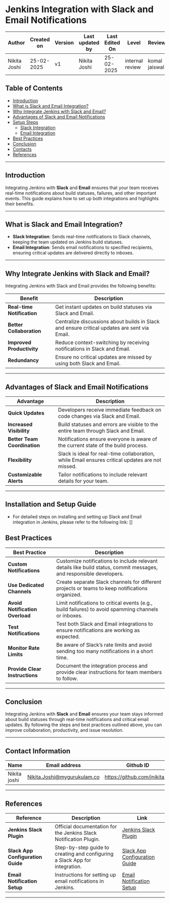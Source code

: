 

# **Jenkins Integration with Slack and Email Notifications**

| **Author** | **Created on** | **Version** | **Last updated by**|**Last Edited On**|**Level** |**Reviewer** |
|------------|---------------------------|-------------|----------------|-----|-------------|-------------|
| Nikita Joshi|  25-02-2025           | v1         | Nikita Joshi    |25-02-2025    |  internal review | komal jaiswal | 

## **Table of Contents**

- [Introduction](#introduction)
- [What is Slack and Email Integration?](#what-is-slack-and-email-integration)
- [Why Integrate Jenkins with Slack and Email?](#why-integrate-jenkins-with-slack-and-email)
- [Advantages of Slack and Email Notifications](#advantages-of-slack-and-email-notifications)
- [Setup Steps](#setup-steps)
  - [Slack Integration](#slack-integration)
  - [Email Integration](#email-integration)
- [Best Practices](#best-practices)
- [Conclusion](#conclusion)
- [Contacts](#contacts)
- [References](#references)

---

## **Introduction**

Integrating Jenkins with **Slack** and **Email** ensures that your team receives real-time notifications about build statuses, failures, and other important events. This guide explains how to set up both integrations and highlights their benefits.

---

## **What is Slack and Email Integration?**

- **Slack Integration**: Sends real-time notifications to Slack channels, keeping the team updated on Jenkins build statuses.
- **Email Integration**: Sends email notifications to specified recipients, ensuring critical updates are delivered directly to inboxes.

---

## **Why Integrate Jenkins with Slack and Email?**

Integrating Jenkins with Slack and Email provides the following benefits:

| **Benefit**               | **Description**                                                                 |
|---------------------------|---------------------------------------------------------------------------------|
| **Real-time Notification** | Get instant updates on build statuses via Slack and Email.                      |
| **Better Collaboration**  | Centralize discussions about builds in Slack and ensure critical updates are sent via Email. |
| **Improved Productivity**   | Reduce context-switching by receiving notifications in Slack and Email.          |
| **Redundancy**              | Ensure no critical updates are missed by using both Slack and Email.             |



---

## **Advantages of Slack and Email Notifications**


| **Advantage**              | **Description**                                                                 |
|----------------------------|---------------------------------------------------------------------------------|
| **Quick Updates**           | Developers receive immediate feedback on code changes via Slack and Email.      |
| **Increased Visibility**    | Build statuses and errors are visible to the entire team through Slack and Email. |
| **Better Team Coordination** | Notifications ensure everyone is aware of the current state of the build process. |
| **Flexibility**             | Slack is ideal for real-time collaboration, while Email ensures critical updates are not missed. |
| **Customizable Alerts**     | Tailor notifications to include relevant details for your team.                 |

---
## **Installation and Setup Guide**
- For detailed steps on installing and setting up Slack and Email integration in Jenkins, please refer to the following link: []



## Best Practices

| **Best Practice**               | **Description**                                                                                   |
|----------------------------------|---------------------------------------------------------------------------------------------------|
| **Custom Notifications**         | Customize notifications to include relevant details like build status, commit messages, and responsible developers. |
| **Use Dedicated Channels**       | Create separate Slack channels for different projects or teams to keep notifications organized.    |
| **Avoid Notification Overload**  | Limit notifications to critical events (e.g., build failures) to avoid spamming channels or inboxes. |
| **Test Notifications**           | Test both Slack and Email integrations to ensure notifications are working as expected.            |
| **Monitor Rate Limits**          | Be aware of Slack’s rate limits and avoid sending too many notifications in a short time.         |
| **Provide Clear Instructions**   | Document the integration process and provide clear instructions for team members to follow.        |

---

## Conclusion

Integrating Jenkins with **Slack** and **Email** ensures your team stays informed about build statuses through real-time notifications and critical email updates. By following the steps and best practices outlined above, you can improve collaboration, productivity, and issue resolution.

---


## **Contact Information**

| **Name** | **Email address**            | **Github ID**
|----------|-------------------------------|-------------------|
| Nikita joshi    | Nikita.Joshi@mygurukulam.co    | https://github.com/jnikita19  |


---

## **References**

| **Reference**                      | **Description**                                                                 | **Link**                                                                                   |
|------------------------------------|---------------------------------------------------------------------------------|-------------------------------------------------------------------------------------------|
| **Jenkins Slack Plugin**           | Official documentation for the Jenkins Slack Notification Plugin.               | [Jenkins Slack Plugin](https://plugins.jenkins.io/slack/)                                  |
| **Slack App Configuration Guide**  | Step-by-step guide to creating and configuring a Slack App for integration.     | [Slack App Configuration Guide](https://api.slack.com/authentication/basics)              |
| **Email Notification Setup**       | Instructions for setting up email notifications in Jenkins.                     | [Email Notification Setup](https://www.jenkins.io/doc/book/pipeline/email/)               |

---

